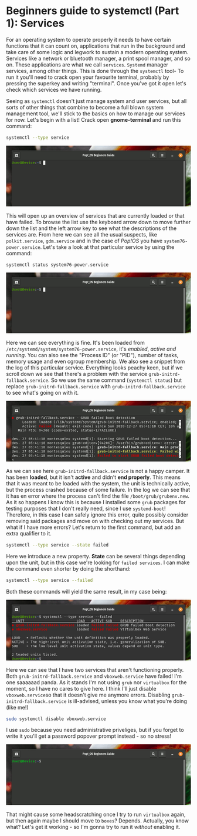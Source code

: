 # Beginners guide to systemctl (Part 1): Services

For an operating system to operate properly it needs to have certain functions that it can count on, applications that run in the background and take care of some logic and legwork to sustain a modern operating system. Services like a network or bluetooth manager, a print spool manager, and so on. These applications are what we call `services`.  `Systemd` manager services, among other things. This is done through the `systemctl` tool- To run it you'll need to crack open your favourite terminal, probably by pressing the superkey and writing "terminal". Once you've got it open let's check which services we have running.

Seeing as `systemctl` doesn't just manage system and user services, but all sorts of other things that combine to become a full blown system management tool, we'll stick to the basics on how to manage our services for now. Let's begin with a list! Crack open **gnome-terminal** and run this command:

```bash
systemctl --type service
```

![seq01.gif](../../dist/assets/seq01.gif)

This will open up an overview of services that are currently loaded or that have failed. To browse the list use the keyboard arrow down to move further down the list and the left arrow key to see what the descriptions of the services are. From here we can see all the usual suspects, like `polkit.service`, `gdm.service` and in the case of *Pop!_OS_* you have `system76-power.service`. Let's take a look at that particular service by using the command:

```bash
systemctl status system76-power.service
```

![seq02.gif](../../dist/assets/seq02.gif)

Here we can see everything is fine. It's been loaded from `/etc/systemd/system/system76-power.service`, it's *enabled*, *active* *and* *running*. You can also see the "Process ID" (or "PID"), number of tasks, memory usage and even cgroup membership. We also see a snippet from the log of this particular service. Everything looks peachy keen, but if we scroll down we see that there's a problem with the service `grub-initrd-fallback.service`.  So we use the same command (`systemctl status`) but replace `grub-initrd-fallback.service` with `grub-initrd-fallback.service` to see what's going on with it.

![seq03.gif](../../dist/assets/seq03.gif)

As we can see here `grub-initrd-fallback.service` is not a happy camper. It has been **loaded**, but it isn't **active** and didn't **end properly**. This means that it was meant to be loaded with the system, the unit is technically active, but the process crashed because of some failure. In the log we can see that it has en error where the process can't find the file `/boot/grub/grubenv.new`. As it so happens I know this is because I installed some `grub` packages for testing purposes that I don't really need, since I use `systemd-boot`! Therefore, in this case I can safely ignore this error, quite possibly consider removing said packages and move on with checking out my services. But what if I have more errors? Let's return to the first command, but add an extra qualifier to it.

```bash
systemctl --type service --state failed
```

Here we introduce a new property. **State** can be several things depending upon the unit, but in this case we're looking for `failed services`. I can make the command even shorter by doing the shorthand:

```bash
systemctl --type service --failed
```

Both these commands will yield the same result, in my case being:

![scrnsht01.png](../../dist/assets/scrnsht01.png)

Here we can see that I have two services that aren't functioning properly. Both `grub-initrd-fallback.service` and `vboxweb.service` have failed! I'm one saaaaaad panda. As it stands I'm not using `grub` nor `virtualbox` for the moment, so I have no cares to give here. I think I'll just disable `vboxweb.service`so that it doesn't give me anymore errors. Disabling `grub-initrd-fallback.service` is ill-advised, unless you know what you're doing (like me!)

```bash
sudo systemctl disable vboxweb.service
```

I use `sudo` because you need administrative priveliges, but if you forget to write it you'll get a password popover prompt instead - so no stress!

![seq04.gif](../../dist/assets/seq04.gif)

That might cause some headscratching once I try to run `virtualbox` again, but then again maybe I should move to `boxes`? Depends. Actually, you know what? Let's get it working - so I'm gonna try to run it *without* enabling it.

